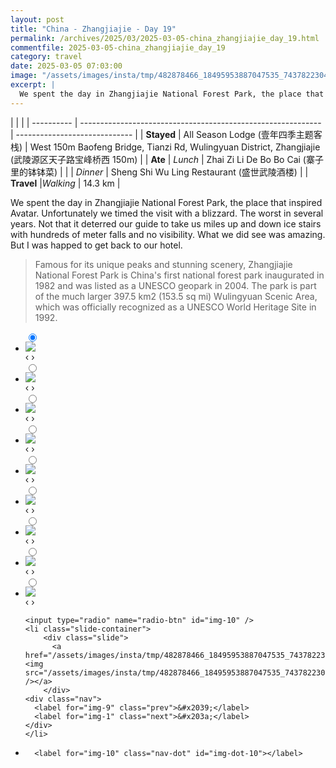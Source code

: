 ```yaml
---
layout: post
title: "China - Zhangjiajie - Day 19"
permalink: /archives/2025/03/2025-03-05-china_zhangjiajie_day_19.html
commentfile: 2025-03-05-china_zhangjiajie_day_19
category: travel
date: 2025-03-05 07:03:00
image: "/assets/images/insta/tmp/482878466_18495953887047535_7437822304143147232_n_17901726690110250.jpg"
excerpt: |
  We spent the day in Zhangjiajie National Forest Park, the place that inspired Avatar.
---
```


|            |                                                              |
| ---------- | ------------------------------------------------------------ | ----------------------------- |
| **Stayed** | All Season Lodge (壹年四季主题客栈) | West 150m Baofeng Bridge, Tianzi Rd, Wulingyuan District, Zhangjiajie (武陵源区天子路宝峰桥西 150m) |
| **Ate**    | _Lunch_                                                      |   Zhai Zi Li De Bo Bo Cai (寨子里的钵钵菜)       |
|            | _Dinner_                                                     |   Sheng Shi Wu Ling Restaurant (盛世武陵酒楼)       |
| **Travel** |_Walking_                                                    |       14.3 km   |


We spent the day in Zhangjiajie National Forest Park, the place that inspired Avatar. Unfortunately we timed the visit with a blizzard. The worst in several years. Not that it deterred our guide to take us miles up and down ice stairs with hundreds of meter falls and no visibility. What we did see was amazing. But I was happed to get back to our hotel.

> Famous for its unique peaks and stunning scenery, Zhangjiajie National  Forest Park is China's first national forest park inaugurated in 1982 and  was listed as a UNESCO geopark in 2004. The park is part of the much larger  397.5 km2 (153.5 sq mi) Wulingyuan Scenic Area, which was officially  recognized as a UNESCO World Heritage Site in 1992. 


<ul class="slides">
    <input type="radio" name="radio-btn" id="img-1" checked="checked" />
    <li class="slide-container">
        <div class="slide">
          <a href="/assets/images/insta/tmp/482776901_18495953941047535_2013600445046603698_n_18052596370953077.jpg"><img src="/assets/images/insta/tmp/482776901_18495953941047535_2013600445046603698_n_18052596370953077.jpg" /></a>
        </div>
    <div class="nav">
      <label for="img-10" class="prev">&#x2039;</label>
      <label for="img-2" class="next">&#x203a;</label>
    </div>
    </li>
        <input type="radio" name="radio-btn" id="img-2"  />
    <li class="slide-container">
        <div class="slide">
          <a href="/assets/images/insta/tmp/482684699_18495953953047535_319598760688681658_n_17886130281230293.jpg"><img src="/assets/images/insta/tmp/482684699_18495953953047535_319598760688681658_n_17886130281230293.jpg" /></a>
        </div>
    <div class="nav">
      <label for="img-1" class="prev">&#x2039;</label>
      <label for="img-3" class="next">&#x203a;</label>
    </div>
    </li>
        <input type="radio" name="radio-btn" id="img-3"  />
    <li class="slide-container">
        <div class="slide">
          <a href="/assets/images/insta/tmp/483038007_18495953962047535_6208735919083166824_n_17906370975015619.jpg"><img src="/assets/images/insta/tmp/483038007_18495953962047535_6208735919083166824_n_17906370975015619.jpg" /></a>
        </div>
    <div class="nav">
      <label for="img-2" class="prev">&#x2039;</label>
      <label for="img-4" class="next">&#x203a;</label>
    </div>
    </li>
        <input type="radio" name="radio-btn" id="img-4"  />
    <li class="slide-container">
        <div class="slide">
          <a href="/assets/images/insta/tmp/482841654_18495953971047535_7627158732138879485_n_17962585646856555.jpg"><img src="/assets/images/insta/tmp/482841654_18495953971047535_7627158732138879485_n_17962585646856555.jpg" /></a>
        </div>
    <div class="nav">
      <label for="img-3" class="prev">&#x2039;</label>
      <label for="img-5" class="next">&#x203a;</label>
    </div>
    </li>
        <input type="radio" name="radio-btn" id="img-5"  />
    <li class="slide-container">
        <div class="slide">
          <a href="/assets/images/insta/tmp/482738262_18495953980047535_7266311703841119592_n_18057928085098036.jpg"><img src="/assets/images/insta/tmp/482738262_18495953980047535_7266311703841119592_n_18057928085098036.jpg" /></a>
        </div>
    <div class="nav">
      <label for="img-4" class="prev">&#x2039;</label>
      <label for="img-6" class="next">&#x203a;</label>
    </div>
    </li>
        <input type="radio" name="radio-btn" id="img-6"  />
    <li class="slide-container">
        <div class="slide">
          <a href="/assets/images/insta/tmp/483008962_18495953989047535_6029972387069185068_n_17903231634105760.jpg"><img src="/assets/images/insta/tmp/483008962_18495953989047535_6029972387069185068_n_17903231634105760.jpg" /></a>
        </div>
    <div class="nav">
      <label for="img-5" class="prev">&#x2039;</label>
      <label for="img-7" class="next">&#x203a;</label>
    </div>
    </li>
        <input type="radio" name="radio-btn" id="img-7"  />
    <li class="slide-container">
        <div class="slide">
          <a href="/assets/images/insta/tmp/482731984_18495954112047535_7577719694878112372_n_17902123017038065.jpg"><img src="/assets/images/insta/tmp/482731984_18495954112047535_7577719694878112372_n_17902123017038065.jpg" /></a>
        </div>
    <div class="nav">
      <label for="img-6" class="prev">&#x2039;</label>
      <label for="img-8" class="next">&#x203a;</label>
    </div>
    </li>
        <input type="radio" name="radio-btn" id="img-8"  />
    <li class="slide-container">
        <div class="slide">
          <a href="/assets/images/insta/tmp/482690326_18495954136047535_8265144893161173195_n_17852385327361961.jpg"><img src="/assets/images/insta/tmp/482690326_18495954136047535_8265144893161173195_n_17852385327361961.jpg" /></a>
        </div>
    <div class="nav">
      <label for="img-7" class="prev">&#x2039;</label>
      <label for="img-9" class="next">&#x203a;</label>
    </div>
    </li>
        <input type="radio" name="radio-btn" id="img-9"  />
    <li class="slide-container">
        <div class="slide">
          <a href="/assets/images/insta/tmp/482917453_18495954145047535_6107815551561378951_n_17858321640379990.jpg"><img src="/assets/images/insta/tmp/482917453_18495954145047535_6107815551561378951_n_17858321640379990.jpg" /></a>
        </div>
    <div class="nav">
      <label for="img-8" class="prev">&#x2039;</label>
      <label for="img-10" class="next">&#x203a;</label>
    </div>
    </li>
    
    <input type="radio" name="radio-btn" id="img-10" />
    <li class="slide-container">
        <div class="slide">
          <a href="/assets/images/insta/tmp/482878466_18495953887047535_7437822304143147232_n_17901726690110250.jpg"><img src="/assets/images/insta/tmp/482878466_18495953887047535_7437822304143147232_n_17901726690110250.jpg" /></a>
        </div>
    <div class="nav">
      <label for="img-9" class="prev">&#x2039;</label>
      <label for="img-1" class="next">&#x203a;</label>
    </div>
    </li>
			
<li class="nav-dots">
      <label for="img-1" class="nav-dot" id="img-dot-1"></label>
      <label for="img-2" class="nav-dot" id="img-dot-2"></label>
      <label for="img-3" class="nav-dot" id="img-dot-3"></label>
      <label for="img-4" class="nav-dot" id="img-dot-4"></label>
      <label for="img-5" class="nav-dot" id="img-dot-5"></label>
      <label for="img-6" class="nav-dot" id="img-dot-6"></label>
      <label for="img-7" class="nav-dot" id="img-dot-7"></label>
      <label for="img-8" class="nav-dot" id="img-dot-8"></label>
      <label for="img-9" class="nav-dot" id="img-dot-9"></label>

      <label for="img-10" class="nav-dot" id="img-dot-10"></label>

</li>
</ul>        
             

		